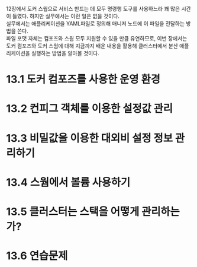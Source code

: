 12장에서 도커 스웜으로 서비스 만드는 데 모두 명령행 도구를 사용하느라 꽤 많은 시간이 들였다. 하지만 실무에서는 이런 일은 없을 것이다.<br>
실무에서는 애플리케이션을 YAML파일로 정의해 매니저 노드에 이 파일을 전달하는 방법을 쓴다.<br>
파일 포맷 자체는 컴포즈와 스웜 모두 지원할 수 있을 만큼 유연하므로, 이번 장에서는 도커 컴포즈와 도커 스웜에 대해 지금까지 배운 내용을 활용해 클러스터에서 분산 애플리케이션을 실행하는 방법을 알아볼 것이다.<br>

# 13.1 도커 컴포즈를 사용한 운영 환경




# 13.2 컨피그 객체를 이용한 설정값 관리



# 13.3 비밀값을 이용한 대외비 설정 정보 관리하기



# 13.4 스웜에서 볼륨 사용하기



# 13.5 클러스터는 스택을 어떻게 관리하는가?



# 13.6 연습문제
